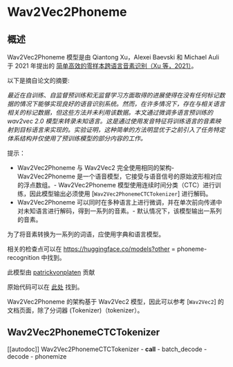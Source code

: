 <!--Copyright 2021 The HuggingFace Team. All rights reserved.

Licensed under the Apache License, Version 2.0 (the "License"); you may not use this file except in compliance with
the License. You may obtain a copy of the License at

http://www.apache.org/licenses/LICENSE-2.0

Unless required by applicable law or agreed to in writing, software distributed under the License is distributed on
an "AS IS" BASIS, WITHOUT WARRANTIES OR CONDITIONS OF ANY KIND, either express or implied. See the License for the
specific language governing permissions and limitations under the License.

⚠️ Note that this file is in Markdown but contain specific syntax for our doc-builder (similar to MDX) that may not be
rendered properly in your Markdown viewer.

-->
# Wav2Vec2Phoneme

## 概述

Wav2Vec2Phoneme 模型是由 Qiantong Xu，Alexei Baevski 和 Michael Auli 于 2021 年提出的 [简单高效的零样本跨语言音素识别（Xu 等，2021）](https://arxiv.org/abs/2109.11680)。

以下是摘自论文的摘要:

*最近在自训练、自监督预训练和无监督学习方面取得的进展使得在没有任何标记数据的情况下能够实现良好的语音识别系统。然而，在许多情况下，存在与相关语言相关的标记数据，但这些方法并未利用该数据。本文通过微调多语言预训练的 wav2vec 2.0 模型来转录未知语言。这是通过使用发音特征将训练语言的音素映射到目标语言来实现的。实验证明，这种简单的方法明显优于之前引入了任务特定体系结构并仅使用了预训练模型的部分内容的工作。* 



提示：

- Wav2Vec2Phoneme 与 Wav2Vec2 完全使用相同的架构- Wav2Vec2Phoneme 是一个语音模型，它接受与语音信号的原始波形相对应的浮点数组。- Wav2Vec2Phoneme 模型使用连续时间分类（CTC）进行训练，因此模型输出必须使用 [`Wav2Vec2PhonemeCTCTokenizer`] 进行解码。
- Wav2Vec2Phoneme 可以同时在多种语言上进行微调，并在单次前向传递中对未知语言进行解码，得到一系列的音素。- 默认情况下，该模型输出一系列的音素。

为了将音素转换为一系列的词语，应使用字典和语言模型。 

相关的检查点可以在 https://huggingface.co/models?other = phoneme-recognition 中找到。

此模型由 [patrickvonplaten](https://huggingface.co/patrickvonplaten) 贡献

原始代码可以在 [此处](https://github.com/pytorch/fairseq/tree/master/fairseq/models/wav2vec) 找到。

Wav2Vec2Phoneme 的架构基于 Wav2Vec2 模型，因此可以参考 [`Wav2Vec2`] 的文档页面，除了分词器 (Tokenizer)（tokenizer）。

## Wav2Vec2PhonemeCTCTokenizer

[[autodoc]] Wav2Vec2PhonemeCTCTokenizer
	- __call__
	- batch_decode
	- decode
	- phonemize